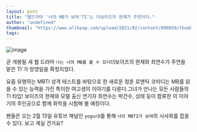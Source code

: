 ```yaml
---
layout: post
title: "웹드라마 '너의 MB가 보여'TI'는 더보이즈의 현재가 주연이다."
author: "undefined"
thumbnail: "https://www.allkpop.com/upload/2021/02/content/090058/thumb/1612850291-20210209-hyunjae.jpg"
tags: 
---
```



![image](https://www.allkpop.com/upload/2021/02/content/090058/1612850291-20210209-hyunjae.jpg)

곧 개봉될 새 웹 드라마 `나는 너의 MB를 볼 수 있다`더보이즈의 현재와 최연수가 주연을 맡은 TI`가 방영일을 확정지었다.

요즘 유행하는 MBTI 성격 테스트를 바탕으로 한 새로운 청춘 로맨틱 코미디는 MB를 읽을 수 있는 능력을 가진 특이한 여고생의 이야기를 다룬다.그녀가 만나는 모든 사람들의 TI 타입! 보이즈의 현재와 모델 출신 연기자 최연수는 박건수, 성태 등이 합류한 이 이야기의 주인공으로 함께 화학을 시험해 볼 예정이다.

팬들은 오는 2월 13일 유튜브 채널인 `yogurD`를 통해 `너의 MBTI가 보여`의 시사회를 잡을 수 있다. 보고 계실 건가요?